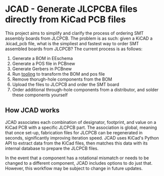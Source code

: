 # JCAD - Generate JLCPCBA files directly from KiCad PCB files

This project aims to simplify and clarify the process of ordering SMT assembly boards from JLCPCB.
The problem is as such: given a KiCAD a .kicad_pcb file, what is the simpliest and fastest way
to order SMT assembled boards from JLCPCB? The current process is as follows:

1. Generate a BOM in EEschema
2. Generate a POS file in PCBnew
3. Generate Gerbers in PCBnew
4. Run [tooling](https://github.com/wokwi/kicad-jlcpcb-bom-plugin) to transform the BOM and pos file
5. Remove thorugh-hole components from the BOM
6. Upload the files to JLCPCB and order the SMT board
7. Order additional through-hole components from a distributor, and solder these components yourself

## How JCAD works

JCAD associates each combination of designator, footprint, and value on a KiCad PCB with a specific
JLCPCB part. The association is global, meaning that once set-up, fabrication files for JLCPCB can
be regenerated in seconds, significantly improving iteration speed. JCAD uses KiCad's Python API
to extract data from the KiCad files, then matches this data with its internal database to prepare
the JLCPCB files.

In the event that a component has a rotational mismatch or needs to be changed to a different
component, JCAD includes options to do just that. However, this workflow may be subject to change in
future updates.